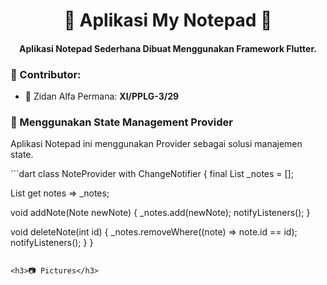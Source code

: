 <h1 align="center">📔 Aplikasi My Notepad 📔</h1>

<h4 align="center">Aplikasi Notepad Sederhana Dibuat Menggunakan Framework Flutter.</h4>

<h3>👋 Contributor:</h3>

- 🌱 Zidan Alfa Permana: **XI/PPLG-3/29**

<h3>📱 Menggunakan State Management Provider</h3>
<p>Aplikasi Notepad ini menggunakan Provider sebagai solusi manajemen state.</p>
```dart
class NoteProvider with ChangeNotifier {
  final List<Note> _notes = [];

  List<Note> get notes => _notes;

  void addNote(Note newNote) {
    _notes.add(newNote);
    notifyListeners();
  }

  void deleteNote(int id) {
    _notes.removeWhere((note) => note.id == id);
    notifyListeners();
  }
}
```

<h3>📷 Pictures</h3>
